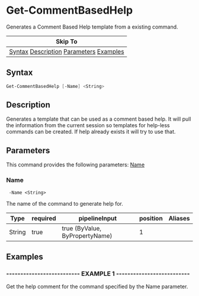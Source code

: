 # Get-CommentBasedHelp

Generates a Comment Based Help template from a existing command.

|Skip To|
|-------|
|[Syntax](#syntax) [Description](#description) [Parameters](#parameters) [Examples](#examples)|

## Syntax

```powershell
Get-CommentBasedHelp [-Name] <String>
```

## Description

Generates a template that can be used as a comment based help. It will pull the information from the current session so templates for help-less commands can be created. If help already exists it will try to use that.

## Parameters

This command provides the following parameters: [Name](#name)

### Name

     -Name <String>

The name of the command to generate help for.

|Type|required|pipelineInput|position|Aliases|
|---|---|---|---|---|
|String|true|true (ByValue, ByPropertyName)|1||

## Examples

### -------------------------- EXAMPLE 1 --------------------------

Get the help comment for the command specified by the Name parameter.

